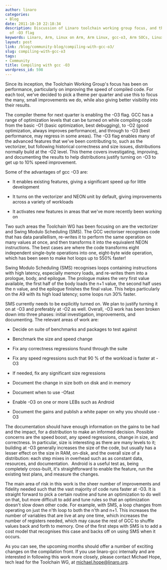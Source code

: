 ```yaml
---
author: linaro
categories:
- Blog
date: 2011-10-10 22:18:34
description: Discussion of Linaro toolchain working group focus, and the enablement
  of -O3 flag
keywords: Linaro, Arm, Linux on Arm, Arm Linux, gcc-o3, Arm SOCs, Linux, Kernel
layout: post
link: /blog/community-blog/compiling-with-gcc-o3/
slug: compiling-with-gcc-o3
tags:
- Community
title: Compiling with gcc -O3
wordpress_id: 598
---
```


Since its inception, the Toolchain Working Group's focus has been on performance, particularly on improving the speed of compiled code. For each tool, we've decided to pick a theme per quarter and use this to focus the many, small improvements we do, while also giving better visibility into their results.

The compiler theme for next quarter is enabling the -O3 flag. GCC has a range of optimization levels that can be turned on while compiling code from the basic -O1 (basic optimization, best debugging), to -O2 (good optimization, always improves performance), and through to -O3 (best performance, may regress in some areas). The -O3 flag enables many of the advanced features that we've been contributing to, such as the vectorizer, but following historical correctness and size issues, distributions normally build at the -O2 level. This theme covers investigating, improving, and documenting the results to help distributions justify turning on -O3 to get up to 10% speed improvement.

Some of the advantages of gcc -O3 are:

  * It enables existing features, giving a significant speed up for little development


  * It turns on the vectorizer and NEON unit by default, giving improvements across a variety of workloads


  * It activates new features in areas that we've more recently been working on


Two such areas the Toolchain WG has been focusing on are the vectorizer and Swing Modulo Scheduling (SMS). The GCC vectoriser recognises code that has data parallellism, re-writes it to perform the same operation on many values at once, and then transforms it into the equivalent NEON instructions. The best cases are where the code transforms eight independent single-byte operations into one, eight-byte wide operation, which has been seen to make hot loops up to 550% faster!

Swing Modulo Scheduling (SMS) recognises loops containing instructions with high latency, especially memory loads, and re-writes them into a prologue, body, and epilogue. The prologue makes the very first value available, the first half of the body loads the n+1 value, the second half uses the n value, and the epilogue finishes the final value. This helps particularly on the A9 with its high load latency; some loops run 30% faster.

SMS currently needs to be explicitly turned on. We plan to justify turning it on at -O3 and preferably at -O2 as well. Overall, -O3 work has been broken down into three phases: initial investigation, improvements, and documenting. The relevant areas of work are:


  * Decide on suite of benchmarks and packages to test against


  * Benchmark the size and speed change


  * Fix any correctness regressions found through the suite


  * Fix any speed regressions such that 90 % of the workload is faster at -O3


  * If needed, fix any significant size regressions


  * Document the change in size both on disk and in memory


  * Document when to use -Ofast


  * Enable -O3 on one or more LEBs such as Android


  * Document the gains and publish a white paper on why you should use -O3


The documentation should have enough information on the gains to be had and the impact, for a distribution to make an informed decision. Possible concerns are the speed boost, any speed regressions, change in size, and correctness. In particular, size is interesting as there are many levels to it; building at -O3 generally increases the size of the code, but usually has a lesser effect on the size in RAM, on-disk, and the overall size of a distribution: each step mixes in overhead such as as constant data, resources, and documentation.  Android is a useful test as, being completely cross-built, it's straightforward to enable the feature, run the existing test plans, and measure the changes.

The main area of risk in this work is the sheer number of improvements and fidelity needed such that the vast majority of code runs faster at -O3. It is straight forward to pick a certain routine and tune an optimization to do well on that, but more difficult to add and tune rules so that an optimization doesn't slow down other code. For example, with SMS, a loop changes from operating on just the n'th loop to both the n'th and n+1. This increases the number of variables that are live at any one time, which increases the number of registers needed, which may cause the rest of GCC to shuffle values back and forth to memory. One of the first steps with SMS is to add a cost model that recognises this case and backs off on using SMS when it occurs.

As you can see, the upcoming months should offer a number of exciting changes on the compilation front. If you use linaro-gcc internally and are interested in following this work more closely, please contact Michael Hope, tech lead for the Toolchain WG, at michael.hope@linaro.org.
